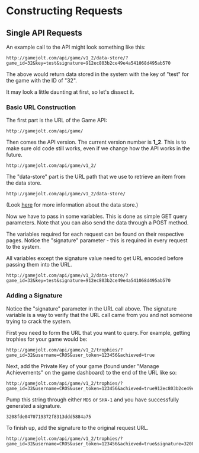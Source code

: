 # Constructing Requests

## Single API Requests

An example call to the API might look something like this:

```
http://gamejolt.com/api/game/v1_2/data-store/?game_id=32&key=test&signature=912ec803b2ce49e4a541068d495ab570
```

The above would return data stored in the system with the key of "test" for the game with the ID of "32".

It may look a little daunting at first, so let's dissect it.

### Basic URL Construction

The first part is the URL of the Game API:

```
http://gamejolt.com/api/game/
```

Then comes the API version. The current version number is **1_2**. This is to make sure old code still works, even if we change how the API works in the future.

```
http://gamejolt.com/api/game/v1_2/
```

The "data-store" part is the URL path that we use to retrieve an item from the data store.

```
http://gamejolt.com/api/game/v1_2/data-store/
```

(Look [here](data-storage/index.md) for more information about the data store.)


Now we have to pass in some variables. This is done as simple GET query parameters. Note that you can also send the data through a POST method.

The variables required for each request can be found on their respective pages. Notice the "signature" parameter - this is required in every request to the system.

All variables except the signature value need to get URL encoded before passing them into the URL.

```
http://gamejolt.com/api/game/v1_2/data-store/?game_id=32&key=test&signature=912ec803b2ce49e4a541068d495ab570
```

### Adding a Signature

Notice the "signature" parameter in the URL call above. The signature variable is a way to verify that the URL call came from you and not someone trying to crack the system.

First you need to form the URL that you want to query. For example, getting trophies for your game would be:

```
http://gamejolt.com/api/game/v1_2/trophies/?game_id=32&username=CROS&user_token=123456&achieved=true
```

Next, add the Private Key of your game (found under "Manage Achievements" on the game dashboard) to the end of the URL like so:

```
http://gamejolt.com/api/game/v1_2/trophies/?game_id=32&username=CROS&user_token=123456&achieved=true912ec803b2ce49e4a541068d495ab570
```

Pump this string through either `MD5` or `SHA-1` and you have successfully generated a signature.

```
3208fde0470719372f8313ddd5884a75
```

To finish up, add the signature to the original request URL.

```
http://gamejolt.com/api/game/v1_2/trophies/?game_id=32&username=CROS&user_token=123456&achieved=true&signature=3208fde0470719372f8313ddd5884a75
```